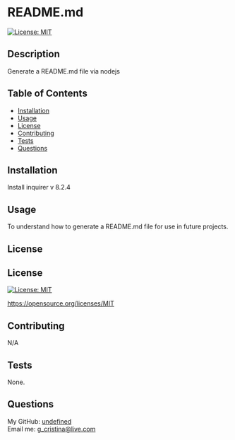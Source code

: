 # README.md
  
  [![License: MIT](https://img.shields.io/badge/License-MIT-yellow.svg)](https://opensource.org/licenses/MIT)

  ## Description

  Generate a README.md file via nodejs

  ## Table of Contents

  * [Installation](#installation)
  * [Usage](#usage)
  * [License](#license)
  * [Contributing](#contributing)
  * [Tests](#tests)
  * [Questions](#questions)

  ## Installation

  Install inquirer v 8.2.4

  ## Usage

  To understand how to generate a README.md file for use in future projects. 

  ## License

  ## License

  [![License: MIT](https://img.shields.io/badge/License-MIT-yellow.svg)](https://opensource.org/licenses/MIT)
  
  https://opensource.org/licenses/MIT 
    

  ## Contributing
  
  N/A
  
  ## Tests
  None.

  ## Questions
  My GitHub: [undefined](https://github.com/github.com/cgeremia) <br>
  Email me: g_cristina@live.com
